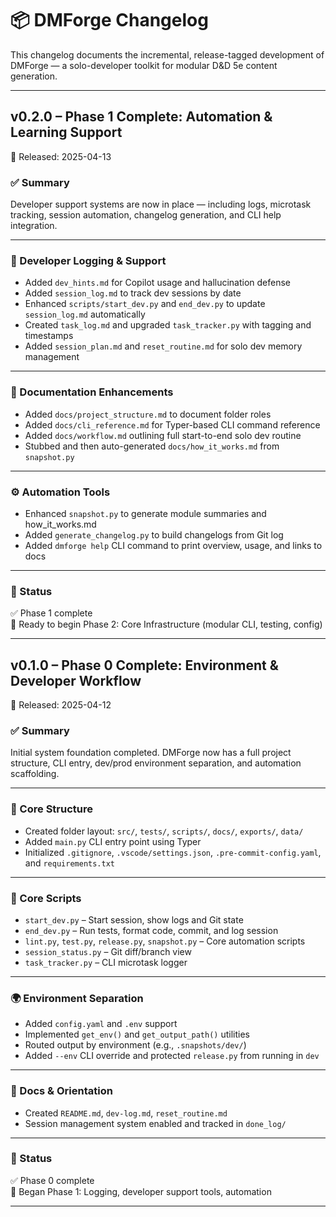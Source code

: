 # 📦 DMForge Changelog

This changelog documents the incremental, release-tagged development of DMForge — a solo-developer toolkit for modular D&D 5e content generation.

---

## v0.2.0 – Phase 1 Complete: Automation & Learning Support  
📅 Released: 2025-04-13

### ✅ Summary  
Developer support systems are now in place — including logs, microtask tracking, session automation, changelog generation, and CLI help integration.

---

### 🧠 Developer Logging & Support
- Added `dev_hints.md` for Copilot usage and hallucination defense
- Added `session_log.md` to track dev sessions by date
- Enhanced `scripts/start_dev.py` and `end_dev.py` to update `session_log.md` automatically
- Created `task_log.md` and upgraded `task_tracker.py` with tagging and timestamps
- Added `session_plan.md` and `reset_routine.md` for solo dev memory management

---

### 📘 Documentation Enhancements
- Added `docs/project_structure.md` to document folder roles
- Added `docs/cli_reference.md` for Typer-based CLI command reference
- Added `docs/workflow.md` outlining full start-to-end solo dev routine
- Stubbed and then auto-generated `docs/how_it_works.md` from `snapshot.py`

---

### ⚙️ Automation Tools
- Enhanced `snapshot.py` to generate module summaries and how_it_works.md
- Added `generate_changelog.py` to build changelogs from Git log
- Added `dmforge help` CLI command to print overview, usage, and links to docs

---

### 🏁 Status
✅ Phase 1 complete  
🚧 Ready to begin Phase 2: Core Infrastructure (modular CLI, testing, config)

---

## v0.1.0 – Phase 0 Complete: Environment & Developer Workflow  
📅 Released: 2025-04-12

### ✅ Summary  
Initial system foundation completed. DMForge now has a full project structure, CLI entry, dev/prod environment separation, and automation scaffolding.

---

### 🧱 Core Structure
- Created folder layout: `src/`, `tests/`, `scripts/`, `docs/`, `exports/`, `data/`
- Added `main.py` CLI entry point using Typer
- Initialized `.gitignore`, `.vscode/settings.json`, `.pre-commit-config.yaml`, and `requirements.txt`

---

### 🧰 Core Scripts
- `start_dev.py` – Start session, show logs and Git state
- `end_dev.py` – Run tests, format code, commit, and log session
- `lint.py`, `test.py`, `release.py`, `snapshot.py` – Core automation scripts
- `session_status.py` – Git diff/branch view
- `task_tracker.py` – CLI microtask logger

---

### 🌍 Environment Separation
- Added `config.yaml` and `.env` support
- Implemented `get_env()` and `get_output_path()` utilities
- Routed output by environment (e.g., `.snapshots/dev/`)
- Added `--env` CLI override and protected `release.py` from running in `dev`

---

### 🧠 Docs & Orientation
- Created `README.md`, `dev-log.md`, `reset_routine.md`
- Session management system enabled and tracked in `done_log/`

---

### 🏁 Status
✅ Phase 0 complete  
🚧 Began Phase 1: Logging, developer support tools, automation

---
